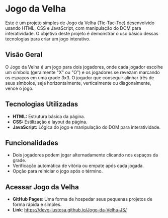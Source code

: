 # Jogo da Velha

Este é um projeto simples de Jogo da Velha (Tic-Tac-Toe) desenvolvido usando HTML, CSS e JavaScript, com manipulação do DOM para interatividade. O objetivo deste projeto é demonstrar o uso básico dessas tecnologias para criar um jogo interativo.

## Visão Geral

O Jogo da Velha é um jogo para dois jogadores, onde cada jogador escolhe um símbolo (geralmente "X" ou "O") e os jogadores se revezam marcando os espaços em uma grade 3x3. O jogador que conseguir alinhar três de seus símbolos, seja horizontalmente, verticalmente ou diagonalmente, vence o jogo.

## Tecnologias Utilizadas

- **HTML:** Estrutura básica da página.
- **CSS:** Estilização e layout da página.
- **JavaScript:** Lógica do jogo e manipulação do DOM para interatividade.

## Funcionalidades

- Dois jogadores podem jogar alternadamente clicando nos espaços da grade.
- Verificação automática de vitória ou empate após cada jogada.
- Opção para reiniciar o jogo após o término.

## Acessar Jogo da Velha

- **GitHub Pages**: Uma forma de hospedar seus pequenas projetos de forma rápida e simples.
- **Link**: https://devg-lustosa.github.io/Jogo-da-Velha-JS/
